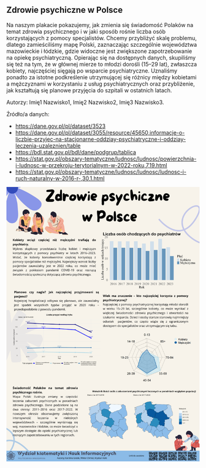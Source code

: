 ## Zdrowie psychiczne w Polsce

Na naszym plakacie pokazujemy, jak zmienia się świadomość Polaków na temat zdrowia psychicznego i w jaki sposób rośnie liczba osób korzystających z pomocy specjalistów.
Chcemy przybliżyć skalę problemu, dlatego zamieściliśmy mapę Polski, zaznaczając szczególnie województwa mazowieckie i łódzkie, gdzie widoczne jest zwiększone zapotrzebowanie na opiekę psychiatryczną.
Opierając się na dostępnych danych, skupiliśmy się też na tym, że w głównej mierze to młodzi dorośli (15–29 lat), zwłaszcza kobiety, najczęściej sięgają po wsparcie psychiatryczne.
Uznaliśmy ponadto za istotne podkreślenie utrzymującej się różnicy między kobietami a mężczyznami w korzystaniu z usług psychiatrycznych oraz przybliżenie,
jak kształtują się planowe przyjęcia do szpitali w ostatnich latach.

Autorzy: Imię1 Nazwisko1, Imię2 Nazwisko2, Imię3 Nazwisko3.

Źródło/a danych:
- https://dane.gov.pl/pl/dataset/3523
- https://dane.gov.pl/pl/dataset/3055/resource/45650,informacje-o-liczbie-przyjec-na-stacjonarne-oddziay-psychiatryczne-i-oddziay-leczenia-uzaleznien/table
- https://bdl.stat.gov.pl/bdl/dane/podgrup/tablica
- https://stat.gov.pl/obszary-tematyczne/ludnosc/ludnosc/powierzchnia-i-ludnosc-w-przekroju-terytorialnym-w-2022-roku,7,19.html
- https://stat.gov.pl/obszary-tematyczne/ludnosc/ludnosc/ludnosc-i-ruch-naturalny-w-2016-r-,30,1.html


<img src="Kody/Kaliś_Gralak_Chmiel.pdf" align="center" width="600"/>

